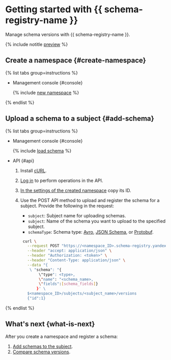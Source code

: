 # Getting started with {{ schema-registry-name }}

Manage schema versions with {{ schema-registry-name }}.

{% include notitle [preview](../../_includes/note-preview.md) %}


## Create a namespace {#create-namespace}

{% list tabs group=instructions %}

- Management console {#console}

  {% include [new namespace](../../_includes/metadata-hub/create-name-space.md) %}


{% endlist %}

## Upload a schema to a subject {#add-schema}

{% list tabs group=instructions %}

- Management console {#console}

  {% include [load schema](../../_includes/metadata-hub/add-subject.md) %}

- API {#api}

  1. Install [cURL](https://curl.haxx.se).
  1. [Log in](../api-ref/authentication.md) to perform operations in the API.
  1. [In the settings of the created namespace](../operations/update-name-space.md) copy its ID.
  1. Use the POST API method to upload and register the schema for a subject. Provide the following in the request: 
     
      * `subject`: Subject name for uploading schemas.
      * `subject`: Name of the schema you want to upload to the specified subject.
      * `schemaType`: Schema type: [Avro](https://avro.apache.org/), [JSON Schema](https://json-schema.org/), or [Protobuf](https://protobuf.dev/).

      
     ```bash
      curl \
        --request POST "https://<namespace_ID>.schema-registry.yandexcloud.net/v1/namespace"\
        --header "accept: application/json" \
        --header "Authorization: <token>" \
        --header "Content-Type: application/json" \
        --data "{
         \ "schema": "{
             \"type": <type>, 
             \"name": "<schema_name>, 
             \"fields":[schema_fields]}
            }' \
        $<namespace_ID>/subjects/<subject_name>/versions
        {"id":1}
      ```
{% endlist %}

## What's next {what-is-next}

After you create a namespace and register a schema:
1. [Add schemas to the subject](../operations/add-schema.md).
1. [Compare schema versions](../operations/compare-schemas.md).
